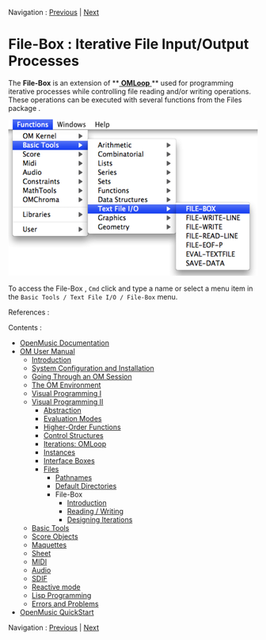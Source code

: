 Navigation : [Previous](DefDirectories "page précédente\(Default
Directories\)") | [Next](FileBoxIntro "page
suivante\(Introduction\)")


# File-Box : Iterative File Input/Output Processes

The  **File-Box** is an extension of **[ **OMLoop** ](OMLoop) ** used for
programming iterative processes while controlling file reading and/or writing
operations. These operations can be executed with several functions from the
Files package .

![](../res/fileboxmenu.png)

To access the  File-Box , `Cmd` click and type a name or select a menu item in
the `Basic Tools / Text File I/O / File-Box` menu.

References :

Contents :

  * [OpenMusic Documentation](OM-Documentation)
  * [OM User Manual](OM-User-Manual)
    * [Introduction](00-Contents)
    * [System Configuration and Installation](Installation)
    * [Going Through an OM Session](Goingthrough)
    * [The OM Environment](Environment)
    * [Visual Programming I](BasicVisualProgramming)
    * [Visual Programming II](AdvancedVisualProgramming)
      * [Abstraction](Abstraction)
      * [Evaluation Modes](EvalModes)
      * [Higher-Order Functions](HighOrder)
      * [Control Structures](Control)
      * [Iterations: OMLoop](OMLoop)
      * [Instances](Instances)
      * [Interface Boxes](InterfaceBoxes)
      * [Files](Files)
        * [Pathnames](Pathnames)
        * [Default Directories](DefDirectories)
        * File-Box
          * [Introduction](FileBoxIntro)
          * [Reading / Writing](ReadingWriting)
          * [Designing Iterations](FileBoxIterations)
    * [Basic Tools](BasicObjects)
    * [Score Objects](ScoreObjects)
    * [Maquettes](Maquettes)
    * [Sheet](Sheet)
    * [MIDI](MIDI)
    * [Audio](Audio)
    * [SDIF](SDIF)
    * [Reactive mode](Reactive)
    * [Lisp Programming](Lisp)
    * [Errors and Problems](errors)
  * [OpenMusic QuickStart](QuickStart-Chapters)

Navigation : [Previous](DefDirectories "page précédente\(Default
Directories\)") | [Next](FileBoxIntro "page
suivante\(Introduction\)")

